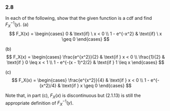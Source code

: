 ### 2.8
In each of the following, show that the given function is a cdf and find $F_X^{-1}(y)$.
(a)
$$
F_X(x) = \begin{cases}
0 & \text{if} \ x < 0 \\
1 - e^{-x^2} & \text{if} \ x \geq 0
\end{cases}
$$

(b)
$$
F_X(x) =
\begin{cases}
\frac{e^{x^2}}{2} & \text{if } x < 0 \\
\frac{1}{2} & \text{if } 0 \leq x < 1 \\
1 - e^{-(x - 1)^2/2} & \text{if } 1 \leq x
\end{cases}
$$

(c)
$$
F_X(x) =
\begin{cases}
\frac{e^{x^2}}{4} & \text{if } x < 0 \\
1 - e^{-(x^2)/4} & \text{if } x \geq 0
\end{cases}
$$

Note that, in part (c), $F_X(x)$ is discontinuous but (2.1.13) is still the appropriate definition of $F_X^{-1}(y)$.